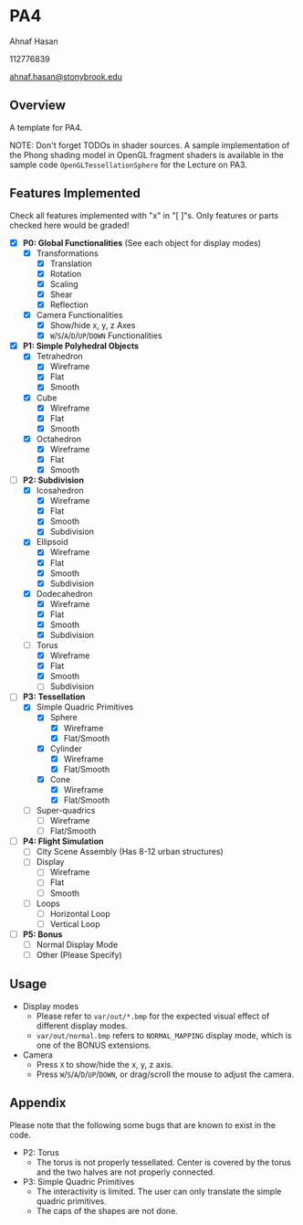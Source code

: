 # PA4

Ahnaf Hasan

112776839

ahnaf.hasan@stonybrook.edu

## Overview

A template for PA4.

NOTE: 
Don't forget TODOs in shader sources. 
A sample implementation of the Phong shading model in OpenGL fragment shaders
is available in the sample code `OpenGLTessellationSphere`
for the Lecture on PA3. 

## Features Implemented

Check all features implemented with "x" in "[ ]"s. 
Only features or parts checked here would be graded! 

- [X] **P0: Global Functionalities** (See each object for display modes)
  - [X] Transformations
    - [X] Translation
    - [X] Rotation
    - [X] Scaling
    - [X] Shear
    - [X] Reflection
  - [X] Camera Functionalities
    - [X] Show/hide x, y, z Axes
    - [X] `W`/`S`/`A`/`D`/`UP`/`DOWN` Functionalities
- [X] **P1: Simple Polyhedral Objects**
  - [X] Tetrahedron
    - [X] Wireframe
    - [X] Flat
    - [X] Smooth
  - [X] Cube
    - [X] Wireframe
    - [X] Flat
    - [X] Smooth
  - [X] Octahedron
    - [X] Wireframe
    - [X] Flat
    - [X] Smooth
- [ ] **P2: Subdivision**
  - [X] Icosahedron
    - [X] Wireframe
    - [X] Flat
    - [X] Smooth
    - [X] Subdivision
  - [X] Ellipsoid
    - [X] Wireframe
    - [X] Flat
    - [X] Smooth
    - [X] Subdivision
  - [X] Dodecahedron
    - [X] Wireframe
    - [X] Flat
    - [X] Smooth
    - [X] Subdivision
  - [ ] Torus
    - [X] Wireframe
    - [X] Flat
    - [X] Smooth
    - [ ] Subdivision
- [ ] **P3: Tessellation**
  - [X] Simple Quadric Primitives
    - [X] Sphere
      - [X] Wireframe
      - [X] Flat/Smooth
    - [X] Cylinder
      - [X] Wireframe
      - [X] Flat/Smooth
    - [X] Cone
      - [X] Wireframe
      - [X] Flat/Smooth
  - [ ] Super-quadrics
    - [ ] Wireframe
    - [ ] Flat/Smooth
- [ ] **P4: Flight Simulation**
  - [ ] City Scene Assembly (Has 8-12 urban structures)
  - [ ] Display
    - [ ] Wireframe
    - [ ] Flat
    - [ ] Smooth
  - [ ] Loops
    - [ ] Horizontal Loop
    - [ ] Vertical Loop
- [ ] **P5: Bonus**
  - [ ] Normal Display Mode
  - [ ] Other (Please Specify)

## Usage

- Display modes
  - Please refer to `var/out/*.bmp` for the expected visual effect of different display modes. 
  - `var/out/normal.bmp` refers to `NORMAL_MAPPING` display mode, which is one of the BONUS extensions.
- Camera
  - Press `X` to show/hide the x, y, z axis. 
  - Press `W`/`S`/`A`/`D`/`UP`/`DOWN`, or drag/scroll the mouse to adjust the camera. 

## Appendix

Please note that the following some bugs that are known to exist in the code.

- P2: Torus
  - The torus is not properly tessellated. Center is covered by the torus and the two halves are not properly connected.
- P3: Simple Quadric Primitives
  - The interactivity is limited. The user can only translate the simple quadric primitives.
  - The caps of the shapes are not done.
